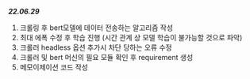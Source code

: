 ***22.06.29***
1. 크롤링 후 bert모델에 데이터 전송하는 알고리즘 작성
2. 최대 에폭 수정 후 학습 진행 (시간 관계 상 모델 학습이 불가능할 것으로 파악)
3. 크롤러 headless 옵션 추가시 차단 당하는 오류 수정
4. 크롤러 및 bert 머신의 필요 모듈 확인 후 requirement 생성
5. 메모이제이션 코드 작성
